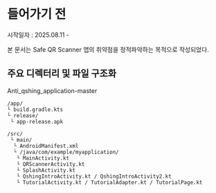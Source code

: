 # 들어가기 전



시작일자 : 2025.08.11 -&#x20;



본 문서는 Safe QR Scanner 앱의 취약점을 정적파악하는 목적으로 작성되었다.



## 주요 디렉터리 및 파일 구조화&#x20;



Anti\_qshing\_application-master

```
/app/
└ build.gradle.kts 
└ release/
 └ app-release.apk 

/src/
 └ main/
  └ AndroidManifest.xml
  └ /java/com/example/myapplication/
   └ MainActivity.kt
   └ QRScannerActivity.kt
   └ SplashActivity.kt
   └ QshingIntroActivity.kt / QshingIntroActivity2.kt
   └ TutorialActivity.kt / TutorialAdapter.kt / TutorialPage.kt
```


